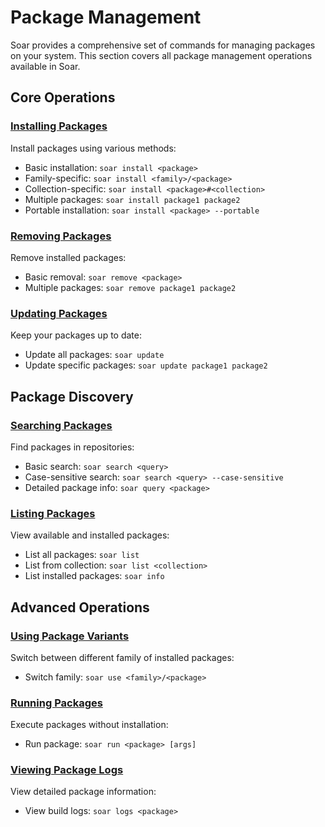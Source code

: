 # Package Management

Soar provides a comprehensive set of commands for managing packages on your system. This section covers all package management operations available in Soar.

## Core Operations

### [Installing Packages](./install.md)
Install packages using various methods:
- Basic installation: `soar install <package>`
- Family-specific: `soar install <family>/<package>`
- Collection-specific: `soar install <package>#<collection>`
- Multiple packages: `soar install package1 package2`
- Portable installation: `soar install <package> --portable`

### [Removing Packages](./remove.md)
Remove installed packages:
- Basic removal: `soar remove <package>`
- Multiple packages: `soar remove package1 package2`

### [Updating Packages](./update.md)
Keep your packages up to date:
- Update all packages: `soar update`
- Update specific packages: `soar update package1 package2`

## Package Discovery

### [Searching Packages](./search.md)
Find packages in repositories:
- Basic search: `soar search <query>`
- Case-sensitive search: `soar search <query> --case-sensitive`
- Detailed package info: `soar query <package>`

### [Listing Packages](./list.md)
View available and installed packages:
- List all packages: `soar list`
- List from collection: `soar list <collection>`
- List installed packages: `soar info`

## Advanced Operations

### [Using Package Variants](./use.md)
Switch between different family of installed packages:
- Switch family: `soar use <family>/<package>`

### [Running Packages](./run.md)
Execute packages without installation:
- Run package: `soar run <package> [args]`

### [Viewing Package Logs](./logs.md)
View detailed package information:
- View build logs: `soar logs <package>`